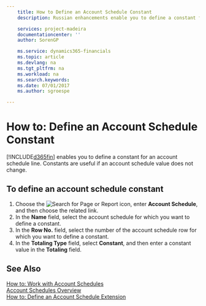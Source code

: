 ```yaml
---
    title: How to Define an Account Schedule Constant
    description: Russian enhancements enable you to define a constant for an account schedule line. Constants are useful if an account schedule value does not change.

    services: project-madeira 
    documentationcenter: ''
    author: SorenGP

    ms.service: dynamics365-financials
    ms.topic: article
    ms.devlang: na
    ms.tgt_pltfrm: na
    ms.workload: na
    ms.search.keywords:
    ms.date: 07/01/2017
    ms.author: sgroespe

---
```

# How to: Define an Account Schedule Constant
[!INCLUDE[d365fin](../../includes/d365fin_md.md)] enables you to define a constant for an account schedule line. Constants are useful if an account schedule value does not change.  

## To define an account schedule constant  

1.  Choose the ![Search for Page or Report](../../media/ui-search/search_small.png "Search for Page or Report icon") icon, enter **Account Schedule**, and then choose the related link.  
2.  In the **Name** field, select the account schedule for which you want to define a constant.  
3.  In the **Row No.** field, select the number of the account schedule row for which you want to define a constant.  
4.  In the **Totaling Type** field, select **Constant**, and then enter a constant value in the **Totaling** field.  

## See Also  
 [How to: Work with Account Schedules](../../bi-how-work-account-schedule.md)   
 [Account Schedules Overview](account-schedules-overview.md)   
 [How to: Define an Account Schedule Extension](how-to-define-an-account-schedule-extension.md)
